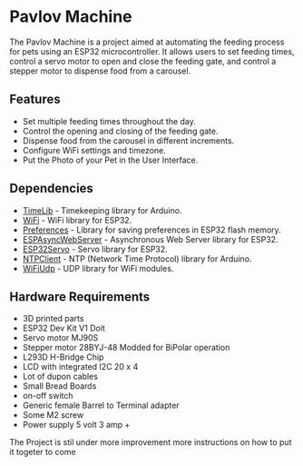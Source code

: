 # Pavlov Machine

The Pavlov Machine is a project aimed at automating the feeding process for pets using an ESP32 microcontroller. It allows users to set feeding times, control a servo motor to open and close the feeding gate, and control a stepper motor to dispense food from a carousel.

## Features

- Set multiple feeding times throughout the day.
- Control the opening and closing of the feeding gate.
- Dispense food from the carousel in different increments.
- Configure WiFi settings and timezone.
- Put the Photo of your Pet in the User Interface.

## Dependencies

- [TimeLib](https://github.com/PaulStoffregen/Time) - Timekeeping library for Arduino.
- [WiFi](https://www.arduino.cc/en/Reference/WiFi) - WiFi library for ESP32.
- [Preferences](https://github.com/espressif/arduino-esp32/tree/master/libraries/Preferences) - Library for saving preferences in ESP32 flash memory.
- [ESPAsyncWebServer](https://github.com/me-no-dev/ESPAsyncWebServer) - Asynchronous Web Server library for ESP32.
- [ESP32Servo](https://github.com/jkb-git/ESP32Servo) - Servo library for ESP32.
- [NTPClient](https://github.com/arduino-libraries/NTPClient) - NTP (Network Time Protocol) library for Arduino.
- [WiFiUdp](https://www.arduino.cc/en/Reference/WiFiUDP) - UDP library for WiFi modules.

## Hardware Requirements

- 3D printed parts
- ESP32 Dev Kit V1 Doit
- Servo motor MJ90S
- Stepper motor 28BYJ-48 Modded for BiPolar operation
- L293D H-Bridge Chip
- LCD with integrated I2C 20 x 4
- Lot of dupon cables
- Small Bread Boards
- on-off switch
- Generic female Barrel to Terminal adapter 
- Some M2 screw 
- Power supply 5 volt 3 amp +


The Project is stil under more improvement more instructions on how to put it togeter to come
